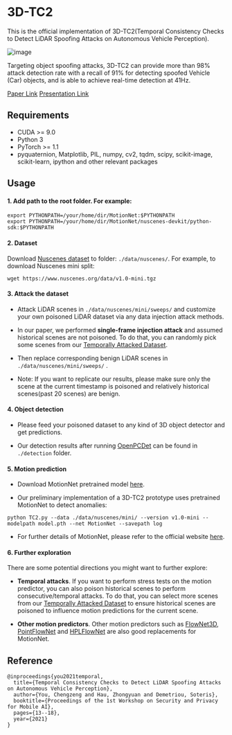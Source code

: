 # 3D-TC2
This is the official implementation of 3D-TC2(Temporal Consistency Checks to Detect LiDAR Spoofing Attacks on Autonomous Vehicle Perception).

![image](https://user-images.githubusercontent.com/16199843/182342087-c2c67ed6-6ef7-4144-ab9a-3e91aadce45d.png)

Targeting object spoofing attacks, 3D-TC2 can provide more than 98% attack detection rate with a recall of 91% for detecting spoofed Vehicle
(Car) objects, and is able to achieve real-time detection at 41Hz.

[Paper Link](https://dl.acm.org/doi/pdf/10.1145/3469261.3469406)       [Presentation Link](https://youtube.com/watch?v=vkYfP7Cr-1I&feature=share)

## Requirements
 - CUDA >= 9.0
 - Python 3
 - PyTorch >= 1.1
 - pyquaternion, Matplotlib, PIL, numpy, cv2, tqdm, scipy, scikit-image, scikit-learn, ipython and other relevant packages

## Usage
#### 1. Add path to the root folder. For example:
```
export PYTHONPATH=/your/home/dir/MotionNet:$PYTHONPATH
export PYTHONPATH=/your/home/dir/MotionNet/nuscenes-devkit/python-sdk:$PYTHONPATH
```

#### 2. Dataset
Download [Nuscenes dataset](https://www.nuscenes.org/) to folder: `./data/nuscenes/`. For example, to download Nuscenes mini split:
```
wget https://www.nuscenes.org/data/v1.0-mini.tgz
```

#### 3. Attack the dataset
 - Attack LiDAR scenes in `./data/nuscenes/mini/sweeps/` and customize your own poisoned LiDAR dataset via any data injection attack methods.

 - In our paper, we performed **single-frame injection attack** and assumed historical scenes are not poisoned. To do that, you can randomly pick some scenes from our [Temporally Attacked Dataset](https://drive.google.com/file/d/1R_VdxMoTULiSSARxmlmkhPIk0CsFTiwQ/view?usp=sharing). 

 - Then replace corresponding benign LiDAR scenes in `./data/nuscenes/mini/sweeps/` . 

 - Note: If you want to replicate our results, please make sure only the scene at the current timestamp is poisoned and relatively historical scenes(past 20 scenes) are benign.

#### 4. Object detection
 - Please feed your poisoned dataset to any kind of 3D object detector and get predictions.

 - Our detection results after running [OpenPCDet](https://github.com/open-mmlab/OpenPCDet.git) can be found in `./detection` folder.

#### 5. Motion prediction
 - Download MotionNet pretrained model [here](https://drive.google.com/file/d/1I8WGPuoYeVwUPSPiCrY45IZvdRP2i2Jz/view?usp=sharing).

 - Our preliminary implementation of a 3D-TC2 prototype uses pretrained MotionNet to detect anomalies:
```
python TC2.py --data ./data/nuscenes/mini/ --version v1.0-mini --modelpath model.pth --net MotionNet --savepath log
```

 -  For further details of MotionNet, please refer to the official website [here](https://github.com/pxiangwu/MotionNet).
#### 6. Further exploration
There are some potential directions you might want to further explore:

 - **Temporal attacks**. If you want to perform stress tests on the motion predictor, you can also poison historical scenes to perform consecutive/temporal attacks. To do that, you can select more scenes from our [Temporally Attacked Dataset](https://drive.google.com/file/d/1R_VdxMoTULiSSARxmlmkhPIk0CsFTiwQ/view?usp=sharing) to ensure historical scenes are poisoned to influence motion predictions for the current scene. 

 - **Other motion predictors**. Other motion predictors such as [FlowNet3D](https://github.com/xingyul/flownet3d), [PointFlowNet](https://github.com/aseembehl/pointflownet) and [HPLFlowNet](https://github.com/laoreja/HPLFlowNet) are also good replacements for MotionNet.


## Reference
```
@inproceedings{you2021temporal,
  title={Temporal Consistency Checks to Detect LiDAR Spoofing Attacks on Autonomous Vehicle Perception},
  author={You, Chengzeng and Hau, Zhongyuan and Demetriou, Soteris},
  booktitle={Proceedings of the 1st Workshop on Security and Privacy for Mobile AI},
  pages={13--18},
  year={2021}
}
```
